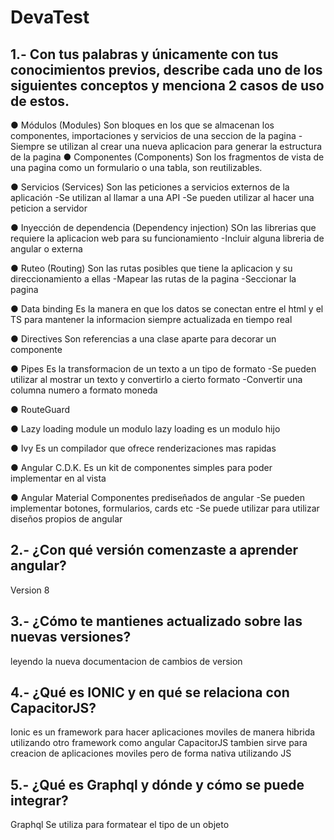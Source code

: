 # DevaTest

## 1.- Con tus palabras y únicamente con tus conocimientos previos, describe cada uno de los siguientes conceptos y menciona 2 casos de uso de estos.
● Módulos (Modules)
    Son bloques en los que se almacenan los componentes, importaciones y servicios de una seccion de la pagina
    -Siempre se utilizan al crear una nueva aplicacion para generar la estructura de la pagina
● Componentes (Components)
    Son los fragmentos de vista de una pagina como un formulario o una tabla, son reutilizables.

● Servicios (Services)
    Son las peticiones a servicios externos de la aplicación
    -Se utilizan al llamar a una API
    -Se pueden utilizar al hacer una peticion a servidor

● Inyección de dependencia (Dependency injection)
    SOn las librerias que requiere la aplicacion web para su funcionamiento
    -Incluir alguna libreria de angular o externa

● Ruteo (Routing)
    Son las rutas posibles que tiene la aplicacion y su direccionamiento a ellas
    -Mapear las rutas de la pagina
    -Seccionar la pagina

● Data binding
    Es la manera en que los datos se conectan entre el html y el TS para mantener la informacion siempre actualizada en tiempo real

● Directives
    Son referencias a una clase aparte para decorar un componente

● Pipes
    Es la transformacion de un texto a un tipo de formato
    -Se pueden utilizar al mostrar un texto y convertirlo a cierto formato
    -Convertir una columna numero a formato moneda

● RouteGuard

● Lazy loading module
    un modulo lazy loading es un modulo hijo 

● Ivy
    Es un compilador que ofrece renderizaciones mas rapidas

● Angular C.D.K.
    Es un kit de componentes simples para poder implementar en al vista

● Angular Material
    Componentes prediseñados de angular
    -Se pueden implementar botones, formularios, cards etc
    -Se puede utilizar para utilizar diseños propios de angular

## 2.- ¿Con qué versión comenzaste a aprender angular?
Version 8

## 3.- ¿Cómo te mantienes actualizado sobre las nuevas versiones?
leyendo la nueva documentacion de cambios de version

## 4.- ¿Qué es IONIC y en qué se relaciona con CapacitorJS?
Ionic es un framework para hacer aplicaciones moviles de manera hibrida utilizando otro framework como angular CapacitorJS tambien sirve para creacion de aplicaciones moviles pero de forma nativa utilizando JS

## 5.- ¿Qué es Graphql y dónde y cómo se puede integrar?
Graphql Se utiliza para formatear el tipo de un objeto
